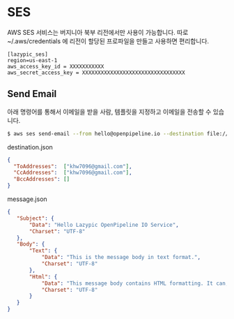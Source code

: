 # SES
AWS SES 서비스는 버지니아 북부 리전에서만 사용이 가능합니다.
따로 ~/.aws/credentials 에 리전이 할당된 프로파일을 만들고 사용하면 편리합니다.

```
[lazypic_ses]
region=us-east-1
aws_access_key_id = XXXXXXXXXXX
aws_secret_access_key = XXXXXXXXXXXXXXXXXXXXXXXXXXXXXXXXX
```


## Send Email
아래 명령어를 통해서 이메일을 받을 사람, 템플릿을 지정하고 이메일을 전송할 수 있습니다.

```bash
$ aws ses send-email --from hello@openpipeline.io --destination file://destination.json --message file://message.json --profile lazypic_ses
```

destination.json
```json
{
  "ToAddresses":  ["khw7096@gmail.com"],
  "CcAddresses":  ["khw7096@gmail.com"],
  "BccAddresses": []
}
```

message.json
```json
{
   "Subject": {
       "Data": "Hello Lazypic OpenPipeline IO Service",
       "Charset": "UTF-8"
   },
   "Body": {
       "Text": {
           "Data": "This is the message body in text format.",
           "Charset": "UTF-8"
       },
       "Html": {
           "Data": "This message body contains HTML formatting. It can, for example, contain links like this one: <a class=\"ulink\" href=\"http://docs.aws.amazon.com/ses/latest/DeveloperGuide\" target=\"_blank\">Amazon SES Developer Guide</a>.",
           "Charset": "UTF-8"
       }
   }
}
```